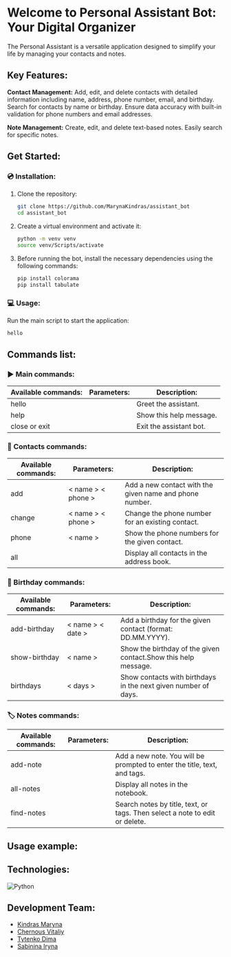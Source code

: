 # Welcome to Personal Assistant Bot: Your Digital Organizer

The Personal Assistant is a versatile application designed to simplify your life by managing your contacts and notes.

## Key Features:

**Contact Management:** Add, edit, and delete contacts with detailed information including name, address, phone number, email, and birthday. Search for contacts by name or birthday. Ensure data accuracy with built-in validation for phone numbers and email addresses.

**Note Management:** Create, edit, and delete text-based notes. Easily search for specific notes.

## Get Started:

### :cd: Installation:

1. Clone the repository:

   ```bash
   git clone https://github.com/MarynaKindras/assistant_bot
   cd assistant_bot
   ```

2. Create a virtual environment and activate it:

   ```bash
   python -m venv venv
   source venv/Scripts/activate
   ```

3. Before running the bot, install the necessary dependencies using the following commands:

   ```bash
   pip install colorama
   pip install tabulate
   ```

### :computer: Usage:

Run the main script to start the application:

```bash
hello
```

## Commands list:

### :arrow_forward: Main commands:

| Available commands: | Parameters:    | Description:            |
| ------------------- | -------------- | ----------------------- |
| hello               |                | Greet the assistant.    |
| help                |                | Show this help message. |
| close or exit       |                | Exit the assistant bot. |

### :calling: Contacts commands:

| Available commands: | Parameters:        | Description:                                           |
| ------------------- | ------------------ | ------------------------------------------------------ |
| add                 | < name > < phone > | Add a new contact with the given name and phone number.|
| change              | < name > < phone > | Change the phone number for an existing contact.       |
| phone               | < name >           | Show the phone numbers for the given contact.          |
| all                 |                    | Display all contacts in the address book.              |

### :calendar: Birthday commands:

| Available commands: | Parameters:        | Description:                                                   |
| ------------------- | ------------------ | -------------------------------------------------------------- |
| add-birthday        | < name > < date >  | Add a birthday for the given contact (format: DD.MM.YYYY).     |
| show-birthday       | < name >           | Show the birthday of the given contact.Show this help message. |
| birthdays           | < days >           | Show contacts with birthdays in the next given number of days. |

### :label: Notes commands:

| Available commands: | Parameters:    | Description:                                                                |
| ------------------- | -------------- | --------------------------------------------------------------------------- |
| add-note            |                | Add a new note. You will be prompted to enter the title, text, and tags.    |
| all-notes           |                | Display all notes in the notebook.                                          |
| find-notes          |                | Search notes by title, text, or tags. Then select a note to edit or delete. |

## Usage example:

## Technologies:

![Python](https://img.shields.io/badge/python-3670A0?style=for-the-badge&logo=python&logoColor=ffdd54)

## Development Team:

- [Kindras Maryna](https://github.com/MarynaKindras)
- [Chernous Vitaliy](https://github.com/vitalii-kyiv)
- [Tytenko Dima](https://github.com/dimatytenko)
- [Sabinina Iryna](https://github.com/IrynaSabinina)
